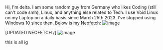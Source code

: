 Hi, I'm delta. I am some random guy from Germany who likes Coding (still can't code smh), Linux, and anything else related to Tech.
I use Void Linux on my Laptop on a daily basis since March 25th 2023. I've stopped using Windows 10 since then.
Below is my Neofetch:
![image](https://user-images.githubusercontent.com/86793541/227712456-3f543dc4-575f-4f58-8331-f2e99a3a470a.png)

[UPDATED NEOFETCH \/]
![image](https://user-images.githubusercontent.com/86793541/227730541-726ee593-d8a0-4c62-8afb-f6b453de53a1.png)







this is all ig

